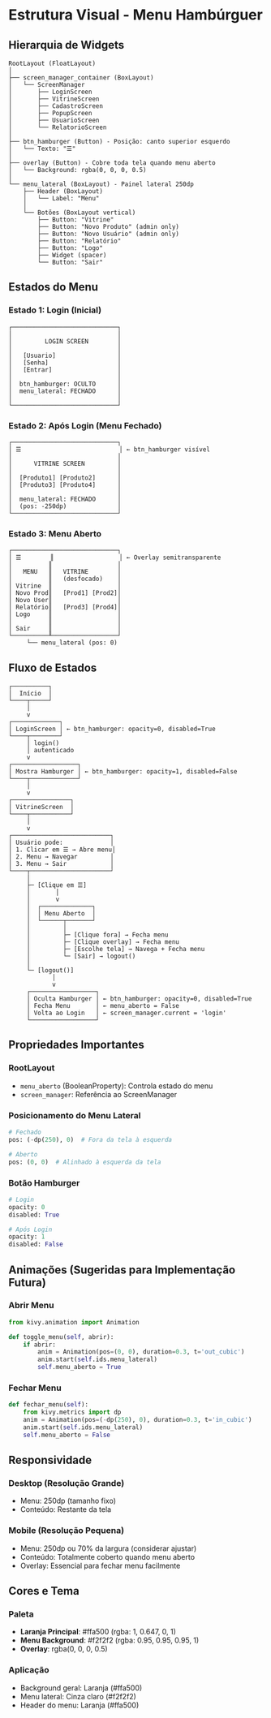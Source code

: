 # Estrutura Visual - Menu Hambúrguer

## Hierarquia de Widgets

```
RootLayout (FloatLayout)
│
├── screen_manager_container (BoxLayout)
│   └── ScreenManager
│       ├── LoginScreen
│       ├── VitrineScreen
│       ├── CadastroScreen
│       ├── PopupScreen
│       ├── UsuarioScreen
│       └── RelatorioScreen
│
├── btn_hamburger (Button) - Posição: canto superior esquerdo
│   └── Texto: "☰"
│
├── overlay (Button) - Cobre toda tela quando menu aberto
│   └── Background: rgba(0, 0, 0, 0.5)
│
└── menu_lateral (BoxLayout) - Painel lateral 250dp
    ├── Header (BoxLayout)
    │   └── Label: "Menu"
    │
    └── Botões (BoxLayout vertical)
        ├── Button: "Vitrine"
        ├── Button: "Novo Produto" (admin only)
        ├── Button: "Novo Usuário" (admin only)
        ├── Button: "Relatório"
        ├── Button: "Logo"
        ├── Widget (spacer)
        └── Button: "Sair"
```

## Estados do Menu

### Estado 1: Login (Inicial)
```
┌─────────────────────────────┐
│                             │
│         LOGIN SCREEN        │
│                             │
│   [Usuario]                 │
│   [Senha]                   │
│   [Entrar]                  │
│                             │
│  btn_hamburger: OCULTO      │
│  menu_lateral: FECHADO      │
│                             │
└─────────────────────────────┘
```

### Estado 2: Após Login (Menu Fechado)
```
┌─────────────────────────────┐
│ ☰                           │ ← btn_hamburger visível
│                             │
│      VITRINE SCREEN         │
│                             │
│  [Produto1] [Produto2]      │
│  [Produto3] [Produto4]      │
│                             │
│  menu_lateral: FECHADO      │
│  (pos: -250dp)              │
└─────────────────────────────┘
```

### Estado 3: Menu Aberto
```
┌─────────────────────────────┐
│ ☰        ║                  │ ← Overlay semitransparente
│          ║                  │
│   MENU   ║   VITRINE        │
│          ║   (desfocado)    │
│ Vitrine  ║                  │
│ Novo Prod║   [Prod1] [Prod2]│
│ Novo User║                  │
│ Relatório║   [Prod3] [Prod4]│
│ Logo     ║                  │
│          ║                  │
│ Sair     ║                  │
└──────────╨──────────────────┘
     └── menu_lateral (pos: 0)
```

## Fluxo de Estados

```
┌──────────┐
│  Início  │
└────┬─────┘
     │
     v
┌─────────────┐
│ LoginScreen │ ← btn_hamburger: opacity=0, disabled=True
└────┬────────┘
     │ login()
     │ autenticado
     v
┌──────────────────┐
│ Mostra Hamburger │ ← btn_hamburger: opacity=1, disabled=False
└────┬─────────────┘
     │
     v
┌────────────────┐
│ VitrineScreen  │
└────┬───────────┘
     │
     v
┌───────────────────────────┐
│ Usuário pode:             │
│ 1. Clicar em ☰ → Abre menu│
│ 2. Menu → Navegar         │
│ 3. Menu → Sair            │
└────┬──────────────────────┘
     │
     ├─ [Clique em ☰]
     │       │
     │       v
     │  ┌──────────────┐
     │  │ Menu Aberto  │
     │  └──────┬───────┘
     │         │
     │         ├─ [Clique fora] → Fecha menu
     │         ├─ [Clique overlay] → Fecha menu
     │         ├─ [Escolhe tela] → Navega + Fecha menu
     │         └─ [Sair] → logout()
     │
     └─ [logout()]
            │
            v
     ┌──────────────────┐
     │ Oculta Hamburger │ ← btn_hamburger: opacity=0, disabled=True
     │ Fecha Menu       │ ← menu_aberto = False
     │ Volta ao Login   │ ← screen_manager.current = 'login'
     └──────────────────┘
```

## Propriedades Importantes

### RootLayout
- `menu_aberto` (BooleanProperty): Controla estado do menu
- `screen_manager`: Referência ao ScreenManager

### Posicionamento do Menu Lateral
```python
# Fechado
pos: (-dp(250), 0)  # Fora da tela à esquerda

# Aberto
pos: (0, 0)  # Alinhado à esquerda da tela
```

### Botão Hamburger
```python
# Login
opacity: 0
disabled: True

# Após Login
opacity: 1
disabled: False
```

## Animações (Sugeridas para Implementação Futura)

### Abrir Menu
```python
from kivy.animation import Animation

def toggle_menu(self, abrir):
    if abrir:
        anim = Animation(pos=(0, 0), duration=0.3, t='out_cubic')
        anim.start(self.ids.menu_lateral)
        self.menu_aberto = True
```

### Fechar Menu
```python
def fechar_menu(self):
    from kivy.metrics import dp
    anim = Animation(pos=(-dp(250), 0), duration=0.3, t='in_cubic')
    anim.start(self.ids.menu_lateral)
    self.menu_aberto = False
```

## Responsividade

### Desktop (Resolução Grande)
- Menu: 250dp (tamanho fixo)
- Conteúdo: Restante da tela

### Mobile (Resolução Pequena)
- Menu: 250dp ou 70% da largura (considerar ajustar)
- Conteúdo: Totalmente coberto quando menu aberto
- Overlay: Essencial para fechar menu facilmente

## Cores e Tema

### Paleta
- **Laranja Principal**: #ffa500 (rgba: 1, 0.647, 0, 1)
- **Menu Background**: #f2f2f2 (rgba: 0.95, 0.95, 0.95, 1)
- **Overlay**: rgba(0, 0, 0, 0.5)

### Aplicação
- Background geral: Laranja (#ffa500)
- Menu lateral: Cinza claro (#f2f2f2)
- Header do menu: Laranja (#ffa500)

